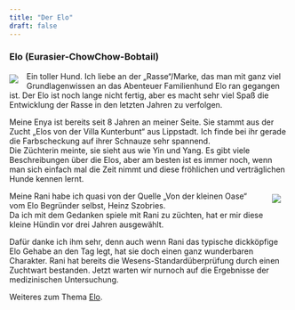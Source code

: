 ```yaml
---
title: "Der Elo"
draft: false
---
```

### Elo (Eurasier-ChowChow-Bobtail)
<img src="/images/elo_2.jpg" style="float:left;max-width:50%;padding: 5px 15px 0 0;"></img>
Ein toller Hund.
Ich liebe an der „Rasse“/Marke, das man mit ganz viel Grundlagenwissen an das Abenteuer Familienhund Elo ran gegangen ist.
Der Elo ist noch lange nicht fertig, aber es macht sehr viel Spaß die Entwicklung der Rasse in den letzten Jahren zu verfolgen.

Meine Enya ist bereits seit 8 Jahren an meiner Seite.
Sie stammt aus der Zucht „Elos von der Villa Kunterbunt“ aus Lippstadt.
Ich finde bei ihr gerade die Farbscheckung auf ihrer Schnauze sehr spannend.  
Die Züchterin meinte, sie sieht aus wie Yin und Yang.
Es gibt viele Beschreibungen über die Elos, aber am besten ist es immer noch,
wenn man sich einfach mal die Zeit nimmt und diese fröhlichen und verträglichen Hunde kennen lernt.

<img src="/images/rani_strand.jpg" style="float:right;max-width:50%;padding: 5px 15px 15px 15px;"></img>
Meine Rani habe ich quasi von der Quelle „Von der kleinen Oase“ vom Elo Begründer selbst, Heinz Szobries.  
Da ich mit dem Gedanken spiele mit Rani zu züchten, hat er mir diese kleine Hündin vor drei Jahren ausgewählt.

Dafür danke ich ihm sehr, denn auch wenn Rani das typische dickköpfige Elo Gehabe an den Tag legt,
hat sie doch einen ganz wunderbaren Charakter. Rani hat bereits die Wesens-Standardüberprüfung durch einen Zuchtwart bestanden.
Jetzt warten wir nurnoch auf die Ergebnisse der medizinischen Untersuchung.



Weiteres zum Thema [Elo](https://ezfg.de/).
